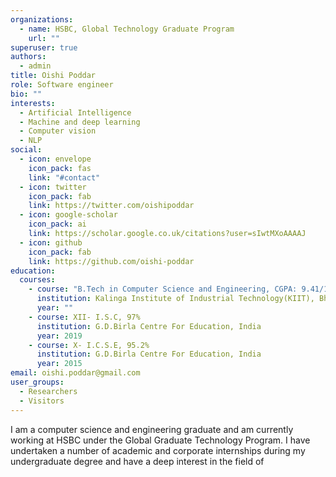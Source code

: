 ```yaml
---
organizations:
  - name: HSBC, Global Technology Graduate Program
    url: ""
superuser: true
authors:
  - admin
title: Oishi Poddar
role: Software engineer
bio: ""
interests:
  - Artificial Intelligence
  - Machine and deep learning
  - Computer vision
  - NLP
social:
  - icon: envelope
    icon_pack: fas
    link: "#contact"
  - icon: twitter
    icon_pack: fab
    link: https://twitter.com/oishipoddar
  - icon: google-scholar
    icon_pack: ai
    link: https://scholar.google.co.uk/citations?user=sIwtMXoAAAAJ
  - icon: github
    icon_pack: fab
    link: https://github.com/oishi-poddar
education:
  courses:
    - course: "B.Tech in Computer Science and Engineering, CGPA: 9.41/10"
      institution: Kalinga Institute of Industrial Technology(KIIT), Bhubaneswar, India
      year: ""
    - course: XII- I.S.C, 97%
      institution: G.D.Birla Centre For Education, India
      year: 2019
    - course: X- I.C.S.E, 95.2%
      institution: G.D.Birla Centre For Education, India
      year: 2015
email: oishi.poddar@gmail.com
user_groups:
  - Researchers
  - Visitors
---
```

I am a computer science and engineering graduate and am currently working at HSBC under the Global Graduate Technology Program. I have undertaken a number of academic and corporate internships during my undergraduate degree and have a deep interest in the field of